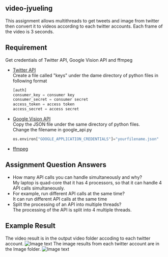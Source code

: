 ## video-jyueling
This assignment allows multithreads to get tweets and image from twitter then convert it to videos according to each twitter accounts. Each frame of the video is 3 seconds.

## Requirement

Get credentials of Twitter API, Google Vision API and ffmpeg

- [Twitter API](https://developer.twitter.com/en/apps)
	<br> Create a file called "keys" under the dame directory of python files in following format
	```python
  [auth]
	consumer_key = consumer key
	consumer_secret = consumer secret
	access_token = access token
	access_secret = access secret
	```
- [Google Vision API](https://cloud.google.com/vision/docs/quickstart-cli?hl=en)
	<br> Copy the JSON file under the same directory of python files.
	<br> Change the filename in google_api.py 
	```python
  os.environ["GOOGLE_APPLICATION_CREDENTIALS"]="yourfilename.json"
  ```
- [ffmpeg](http://ffmpeg.org/)
## Assignment Question Answers

-   How many API calls you can handle simultaneously and why?
    <br>My laptop is quad-core that it has 4 processors, so that it can handle 4 API calls simultaneously.
-   For example, run different API calls at the same time?
    <br>It can run different API calls at the same time
-   Split the processing of an API into multiple threads?
    <br>The processing of the API is split into 4 multiple threads.
	
## Example Result
The video result is in the output video folder accoding to each twitter account. 
![Image text](https://github.com/BUEC500C1/video-jyueling/raw/master/video_result.png)
The image results from each twitter account are in the Image folder.
![Image text](https://github.com/BUEC500C1/video-jyueling/raw/master/image_result.png)

